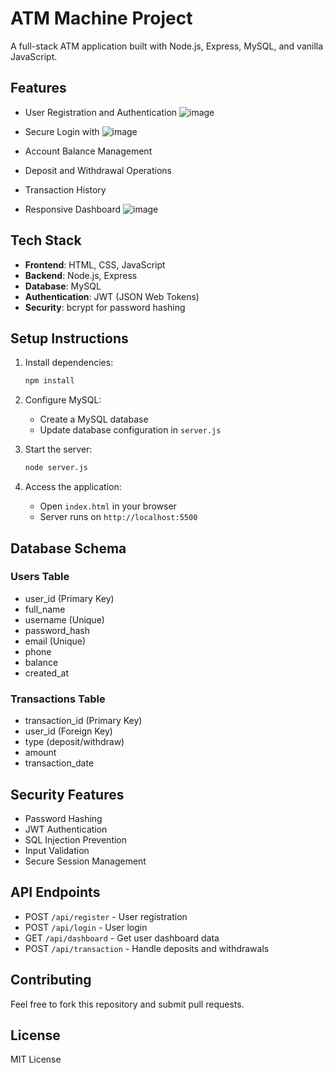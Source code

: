 # ATM Machine Project

A full-stack ATM application built with Node.js, Express, MySQL, and vanilla JavaScript.

## Features

- User Registration and Authentication
![image](https://github.com/user-attachments/assets/4a97c496-8945-4848-91a7-bdb609743cc9)



- Secure Login with 
![image](https://github.com/user-attachments/assets/570a882b-42da-4e1c-a22f-44c7393b5950)



- Account Balance Management
- Deposit and Withdrawal Operations
- Transaction History
- Responsive Dashboard
![image](https://github.com/user-attachments/assets/befc8c0a-2966-45be-a4d6-deb28cedd38d)









        
## Tech Stack

- **Frontend**: HTML, CSS, JavaScript
- **Backend**: Node.js, Express
- **Database**: MySQL
- **Authentication**: JWT (JSON Web Tokens)
- **Security**: bcrypt for password hashing

## Setup Instructions

1. Install dependencies:
   ```bash
   npm install
   ```

2. Configure MySQL:
   - Create a MySQL database
   - Update database configuration in `server.js`

3. Start the server:
   ```bash
   node server.js
   ```

4. Access the application:
   - Open `index.html` in your browser
   - Server runs on `http://localhost:5500`

## Database Schema

### Users Table
- user_id (Primary Key)
- full_name
- username (Unique)
- password_hash
- email (Unique)
- phone
- balance
- created_at

### Transactions Table
- transaction_id (Primary Key)
- user_id (Foreign Key)
- type (deposit/withdraw)
- amount
- transaction_date

## Security Features

- Password Hashing
- JWT Authentication
- SQL Injection Prevention
- Input Validation
- Secure Session Management

## API Endpoints

- POST `/api/register` - User registration
- POST `/api/login` - User login
- GET `/api/dashboard` - Get user dashboard data
- POST `/api/transaction` - Handle deposits and withdrawals

## Contributing

Feel free to fork this repository and submit pull requests.

## License

MIT License
